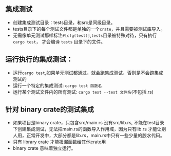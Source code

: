 ## 集成测试

- 创建集成测试目录：tests目录，和src是同级目录。
- tests目录下的每个测试文件都是单独的一个`crate`，并且需要被测试库导入。
- 无需像单元测试那样标注`#[cfg(test)]`,`tests`目录被特殊对待，只有执行`cargo test`，
  才会编译 `tests` 目录下的文件。

## 运行执行的集成测试：
- 运行`cargo test`,如果单元测试都通过，就会跑集成测试，否则是不会跑集成测试的
- 运行一个特定的集成测试: `cargo test 函数名`
- 运行某个测试文件内的所有测试: `cargo test --test 文件名`(不包括.rs)

## 针对 binary crate的测试集成

- 如果项目是binary crate，只包含src/main.rs 没有src/lib.rs,
  不能在test目录下创建集成测试，无法把main.rs的函数导入作用域，因为只有lib.rs
  才能让别人用，正常开发中，大部分都是lib.rs，main.rs中只有一些少量的胶水代码。
- 只有 library crate 才能报漏函数给其他crate用
- binary crate 意味着独立运行。